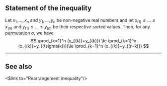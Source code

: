 ## Statement of the inequality

Let $x_1,\dots,x_n$ and $y_1,\dots,y_n$ be non-negative real numbers and let $x_{(1)}\le \dots\le x_{(n)}$ and $y_{(1)}\le \dots\le y_{(n)}$ be their respective sorted values. Then, for any permutation $\sigma$, we have 
$$ \prod_{k=1}^n (x_{(k)}+y_{(k)}) \le   \prod_{k=1}^n (x_{(k)}+y_{(\sigma(k))})\le  \prod_{k=1}^n (x_{(k)}+y_{(n-k)})  $$

---

## See also

<$link to="Rearrangement inequality"/>
